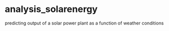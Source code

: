 # analysis_solarenergy
predicting output of a solar power plant as a function of weather conditions
